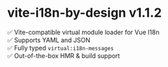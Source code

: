 # vite-i18n-by-design v1.1.2

✅ Vite-compatible virtual module loader for Vue I18n  
✅ Supports YAML and JSON  
✅ Fully typed `virtual:i18n-messages`  
✅ Out-of-the-box HMR & build support
